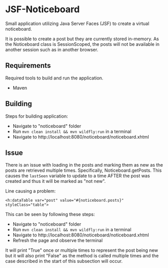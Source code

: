 # JSF-Noticeboard
Small application utilizing Java Server Faces (JSF) to create a virtual noticeboard.

It is possible to create a post but they are currently stored in-memory.
As the Noticeboard class is SessionScoped, the posts will not be available in another session such as in another browser.

## Requirements
Required tools to build and run the application.
- Maven

## Building
Steps for building application:
- Navigate to "noticeboard" folder
- Run `mvn clean install && mvn wildfly:run` in a terminal
- Navigate to http://localhost:8080/noticeboard/noticeboard.xhtml

## Issue
There is an issue with loading in the posts and marking them as new as the posts are retrieved multiple times. Specifically, Noticeboard.getPosts. This causes the `lastSeen` variable to update to a time AFTER the post was created and thus it will be marked as "not new".

Line causing a problem:

```<h:dataTable var="post" value="#{noticeboard.posts}" styleClass="table">```

This can be seen by following these steps:
- Navigate to "noticeboard" folder
- Run `mvn clean install && mvn wildfly:run` in a terminal
- Navigate to http://localhost:8080/noticeboard/noticeboard.xhtml
- Refresh the page and observe the terminal

It will print "True" once or multiple times to represent the post being new but it will also print "False" as the method is called multiple times and the case described in the start of this subsection will occur.